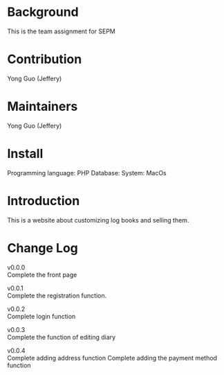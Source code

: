 # Background
This is the team assignment for SEPM

# Contribution
Yong Guo (Jeffery)

# Maintainers
Yong Guo (Jeffery)


# Install
Programming language: PHP
Database: 
System: MacOs

# Introduction
This is a website about customizing log books and selling them.

# Change Log
v0.0.0  
Complete the front page
  
v0.0.1  
Complete the registration function.
  
v0.0.2  
Complete login function
  
v0.0.3  
Complete the function of editing diary
  
v0.0.4  
Complete adding address function
Complete adding the payment method function
